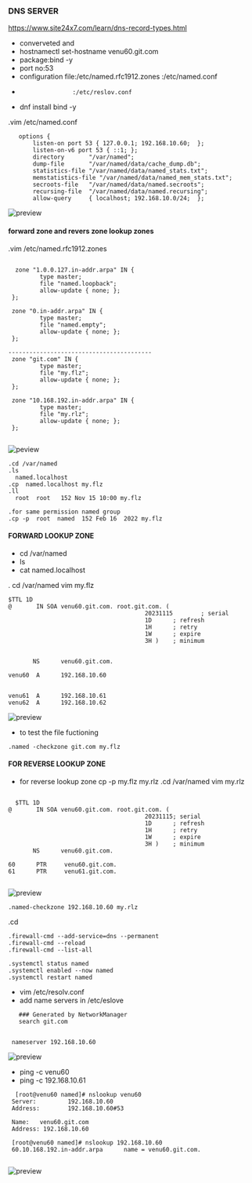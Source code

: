 ### DNS SERVER 
 https://www.site24x7.com/learn/dns-record-types.html

* converveted <ip-address into names> and <names into ip-address>
* hostnamectl set-hostname venu60.git.com
* package:bind -y
* port no:53
* configuration file:/etc/named.rfc1912.zones 
                     :/etc/named.conf
*                    :/etc/reslov.conf
* dnf install bind -y

 .vim /etc/named.conf

 ``` 
    options {
        listen-on port 53 { 127.0.0.1; 192.168.10.60;  };
        listen-on-v6 port 53 { ::1; };
        directory       "/var/named";
        dump-file       "/var/named/data/cache_dump.db";
        statistics-file "/var/named/data/named_stats.txt";
        memstatistics-file "/var/named/data/named_mem_stats.txt";
        secroots-file   "/var/named/data/named.secroots";
        recursing-file  "/var/named/data/named.recursing";
        allow-query     { localhost; 192.168.10.0/24;  };
 ```   
 ![preview](images/dns1.PNG)    

#### forward zone and revers zone lookup zones     

 .vim /etc/named.rfc1912.zones
 
 ```

   zone "1.0.0.127.in-addr.arpa" IN {
          type master;
          file "named.loopback";
          allow-update { none; };
  };
  
  zone "0.in-addr.arpa" IN {
          type master;
          file "named.empty";
          allow-update { none; };
  };

-----------------------------------------
  zone "git.com" IN {
          type master;
          file "my.flz";
          allow-update { none; };
  };
  
  zone "10.168.192.in-addr.arpa" IN {
          type master;
          file "my.rlz";
          allow-update { none; };
  };
   
 ```
 ![peview](images/dns2.PNG)
  
  ```
  .cd /var/named
  .ls 
    named.localhost
  .cp  named.localhost my.flz
  .ll
    root  root   152 Nov 15 10:00 my.flz

  .for same permission named group
  .cp -p  root  named  152 Feb 16  2022 my.flz
  ```

####  FORWARD LOOKUP ZONE
* cd /var/named
* ls
* cat named.localhost 
 
 . cd /var/named vim my.flz

 ```
 $TTL 1D
@       IN SOA venu60.git.com. root.git.com. (
                                        20231115        ; serial
                                        1D      ; refresh
                                        1H      ; retry
                                        1W      ; expire
                                        3H )    ; minimum
        
        
        NS      venu60.git.com.

venu60  A      192.168.10.60


venu61  A      192.168.10.61
venu62  A      192.168.10.62
 
 ```
 ![preview](images/dns3.PNG)

* to test the file fuctioning 

 ``` 
 .named -checkzone git.com my.flz 
 ```


#### FOR REVERSE LOOKUP ZONE 

* for reverse lookup zone
  cp -p my.flz my.rlz
 .cd /var/named vim my.rlz

 ```

   $TTL 1D
@       IN SOA venu60.git.com. root.git.com. (
                                        20231115; serial
                                        1D      ; refresh
                                        1H      ; retry
                                        1W      ; expire
                                        3H )    ; minimum
        NS      venu60.git.com.

60      PTR     venu60.git.com.
61      PTR     venu61.git.com.

 
 ```
 ![preview](images/dns4.PNG)

 ```
 .named-checkzone 192.168.10.60 my.rlz
 ```

 .cd
 ```
 .firewall-cmd --add-service=dns --permanent
 .firewall-cmd --reload
 .firewall-cmd --list-all
 ```

 ```
 .systemctl status named
 .systemctl enabled --now named
 .systemctl restart named
 ```

*  vim /etc/resolv.conf
* add name servers in /etc/eslove 
 ``` 
    ### Generated by NetworkManager
    search git.com


  nameserver 192.168.10.60

 ```
 ![preview](images/dns5.PNG)

* ping -c venu60
* ping -c 192.168.10.61
 
 ```
   [root@venu60 named]# nslookup venu60
  Server:         192.168.10.60
  Address:        192.168.10.60#53
  
  Name:   venu60.git.com
  Address: 192.168.10.60
  
  [root@venu60 named]# nslookup 192.168.10.60
  60.10.168.192.in-addr.arpa      name = venu60.git.com.
  
 ```
 ![preview](images/dns6.PNG)

